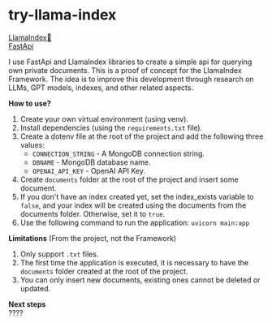 # try-llama-index

[LlamaIndex🦙](https://gpt-index.readthedocs.io/en/latest/)<br>
[FastApi](https://fastapi.tiangolo.com/)

I use FastApi and LlamaIndex libraries to create a simple api for querying own private documents.
This is a proof of concept for the LlamaIndex Framework. The idea is to improve this development through research on LLMs, GPT models, indexes, and other related aspects.

**How to use?**

1. Create your own virtual environment (using venv).
2. Install dependencies (using the `requirements.txt` file).
3. Create a dotenv file at the root of the project and add the following three values:
    - `CONNECTION_STRING` - A MongoDB connection string.
    - `DBNAME` - MongoDB database name.
    - `OPENAI_API_KEY` - OpenAI API Key.
4. Create `documents` folder at the root of the project and insert some document.
5. If you don't have an index created yet, set the index_exists variable to `false`, and your index will be created using the documents from the documents folder. Otherwise, set it to `true`.
6. Use the following command to run the application: `uvicorn main:app`

**Limitations** (From the project, not the Framework)

1. Only support `.txt` files.
2. The first time the application is executed, it is necessary to have the `documents` folder created at the root of the project.
3. You can only insert new documents, existing ones cannot be deleted or updated.

**Next steps** <br>
????
